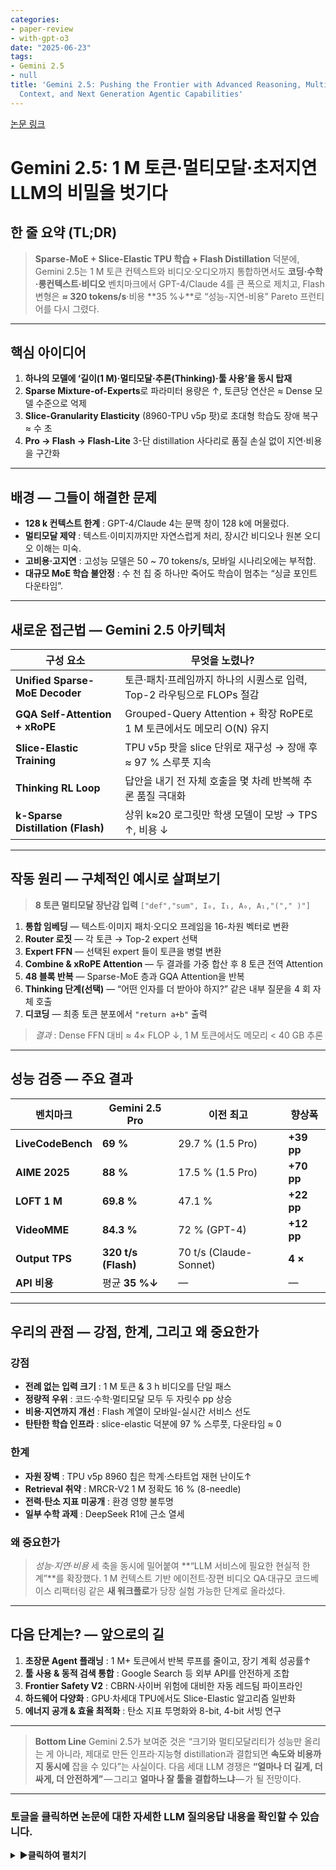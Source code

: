 ```yaml
---
categories:
- paper-review
- with-gpt-o3
date: "2025-06-23"
tags:
- Gemini 2.5
- null
title: 'Gemini 2.5: Pushing the Frontier with Advanced Reasoning, Multimodality, Long
  Context, and Next Generation Agentic Capabilities'
---
```


[논문 링크](https://storage.googleapis.com/deepmind-media/gemini/gemini_v2_5_report.pdf)


# Gemini 2.5: 1 M 토큰·멀티모달·초저지연 LLM의 비밀을 벗기다

## 한 줄 요약 (TL;DR)

> **Sparse-MoE + Slice-Elastic TPU 학습 + Flash Distillation** 덕분에, Gemini 2.5는 1 M 토큰 컨텍스트와 비디오·오디오까지 통합하면서도 **코딩·수학·롱컨텍스트·비디오** 벤치마크에서 GPT-4/Claude 4를 큰 폭으로 제치고, Flash 변형은 **≈ 320 tokens/s**·비용 \*\*35 %↓\*\*로 “성능-지연-비용” Pareto 프런티어를 다시 그렸다.
<!--more-->
---

## 핵심 아이디어

1. **하나의 모델에 ‘길이(1 M)·멀티모달·추론(Thinking)·툴 사용’을 동시 탑재**
2. **Sparse Mixture-of-Experts**로 파라미터 용량은 ↑, 토큰당 연산은 ≈ Dense 모델 수준으로 억제
3. **Slice-Granularity Elasticity** (8960-TPU v5p 팟)로 초대형 학습도 장애 복구 ≈ 수 초
4. **Pro → Flash → Flash-Lite** 3-단 distillation 사다리로 품질 손실 없이 지연·비용을 구간화

---

## 배경 — 그들이 해결한 문제

* **128 k 컨텍스트 한계** : GPT-4/Claude 4는 문맥 창이 128 k에 머물렀다.
* **멀티모달 제약** : 텍스트·이미지까지만 자연스럽게 처리, 장시간 비디오나 원본 오디오 이해는 미숙.
* **고비용·고지연** : 고성능 모델은 50 \~ 70 tokens/s, 모바일 시나리오에는 부적합.
* **대규모 MoE 학습 불안정** : 수 천 칩 중 하나만 죽어도 학습이 멈추는 “싱글 포인트 다운타임”.

---

## 새로운 접근법 — **Gemini 2.5 아키텍처**

| 구성 요소                         | 무엇을 노렸나?                                                         |
| --------------------------------- | ---------------------------------------------------------------------- |
| **Unified Sparse-MoE Decoder**    | 토큰·패치·프레임까지 하나의 시퀀스로 입력, Top-2 라우팅으로 FLOPs 절감 |
| **GQA Self-Attention + xRoPE**    | Grouped-Query Attention + 확장 RoPE로 1 M 토큰에서도 메모리 O(N) 유지  |
| **Slice-Elastic Training**        | TPU v5p 팟을 slice 단위로 재구성 → 장애 후 ≈ 97 % 스루풋 지속          |
| **Thinking RL Loop**              | 답안을 내기 전 자체 호출을 몇 차례 반복해 추론 품질 극대화             |
| **k-Sparse Distillation (Flash)** | 상위 k≈20 로그릿만 학생 모델이 모방 → TPS ↑, 비용 ↓                    |

---

## 작동 원리 — 구체적인 예시로 살펴보기

> **8 토큰 멀티모달 장난감 입력**
> `["def","sum", I₀, I₁, A₀, A₁,"("," )"]`

1. **통합 임베딩** — 텍스트·이미지 패치·오디오 프레임을 16-차원 벡터로 변환
2. **Router 로짓** — 각 토큰 → Top-2 expert 선택
3. **Expert FFN** — 선택된 expert 들이 토큰을 병렬 변환
4. **Combine & xRoPE Attention** — 두 결과를 가중 합산 후 8 토큰 전역 Attention
5. **48 블록 반복** — Sparse-MoE 층과 GQA Attention을 반복
6. **Thinking 단계(선택)** — “어떤 인자를 더 받아야 하지?” 같은 내부 질문을 4 회 자체 호출
7. **디코딩** — 최종 토큰 분포에서 `"return a+b"` 출력

> *결과* : Dense FFN 대비 ≈ 4× FLOP ↓, 1 M 토큰에서도 메모리 < 40 GB 추론

---

## 성능 검증 — 주요 결과

| 벤치마크          | Gemini 2.5 Pro      | 이전 최고              | 향상폭     |
| ----------------- | ------------------- | ---------------------- | ---------- |
| **LiveCodeBench** | **69 %**            | 29.7 % (1.5 Pro)       | **+39 pp** |
| **AIME 2025**     | **88 %**            | 17.5 % (1.5 Pro)       | **+70 pp** |
| **LOFT 1 M**      | **69.8 %**          | 47.1 %                 | **+22 pp** |
| **VideoMME**      | **84.3 %**          | 72 % (GPT-4)           | **+12 pp** |
| **Output TPS**    | **320 t/s (Flash)** | 70 t/s (Claude-Sonnet) | **4 ×**    |
| **API 비용**      | 평균 **35 %↓**      | —                      | —          |

---

## 우리의 관점 — 강점, 한계, 그리고 왜 중요한가

### 강점

* **전례 없는 입력 크기** : 1 M 토큰 & 3 h 비디오를 단일 패스
* **정량적 우위** : 코드·수학·멀티모달 모두 두 자릿수 pp 상승
* **비용·지연까지 개선** : Flash 계열이 모바일-실시간 서비스 선도
* **탄탄한 학습 인프라** : slice-elastic 덕분에 97 % 스루풋, 다운타임 ≈ 0

### 한계

* **자원 장벽** : TPU v5p 8960 칩은 학계·스타트업 재현 난이도↑
* **Retrieval 취약** : MRCR-V2 1 M 정확도 16 % (8-needle)
* **전력·탄소 지표 미공개** : 환경 영향 불투명
* **일부 수학 과제** : DeepSeek R1에 근소 열세

### 왜 중요한가

> *성능·지연·비용* 세 축을 동시에 밀어붙여 \*\*“LLM 서비스에 필요한 현실적 한계”\*\*를 확장했다. 1 M 컨텍스트 기반 에이전트·장편 비디오 QA·대규모 코드베이스 리팩터링 같은 **새 워크플로**가 당장 실험 가능한 단계로 올라섰다.

---

## 다음 단계는? — 앞으로의 길

1. **초장문 Agent 플래닝** : 1 M+ 토큰에서 반복 루프를 줄이고, 장기 계획 성공률↑
2. **툴 사용 & 동적 검색 통합** : Google Search 등 외부 API를 안전하게 조합
3. **Frontier Safety V2** : CBRN·사이버 위험에 대비한 자동 레드팀 파이프라인
4. **하드웨어 다양화** : GPU·차세대 TPU에서도 Slice-Elastic 알고리즘 일반화
5. **에너지 공개 & 효율 최적화** : 탄소 지표 투명화와 8-bit, 4-bit 서빙 연구

---

> **Bottom Line**
> Gemini 2.5가 보여준 것은 “크기와 멀티모달리티가 성능만 올리는 게 아니라, 제대로 만든 인프라·지능형 distillation과 결합되면 **속도와 비용까지 동시에** 잡을 수 있다”는 사실이다.
> 다음 세대 LLM 경쟁은 **“얼마나 더 길게, 더 싸게, 더 안전하게”** — 그리고 **얼마나 잘 툴을 결합하느냐** — 가 될 전망이다.

---

### 토글을 클릭하면 논문에 대한 자세한 LLM 질의응답 내용을 확인할 수 있습니다.

<details markdown="block">
<summary>▶️<strong>클릭하여 펼치기</strong></summary>




# 프롬프트 1.1.1 (연구의 공백)

```
"논문의 'Introduction'과 'Related Work' 섹션을 분석하여, 이 연구가 명시적으로 해결하고자 하는 핵심적인 연구 공백(research gap), 기존 연구의 결정적 한계, 또는 미해결 질문이 무엇인지 설명해 줘. 저자들이 설명하는, 이 논문 출판 시점의 '최신 기술(state of the art)'은 어떤 상태였는지 요약해 줘."
```

## 한눈에 보는 결론 — 연구 공백 & 최신 기술 요약

* **연구 공백 1 : “생각(Thinking)·멀티모달·100 만 토큰 롱컨텍스트·툴 사용”을 *한 모델*에 동시에 담은 사례가 없었다.** 기존 GPT-4, Claude 4, Gemini 1.5 Pro 등은 길어야 128 k 컨텍스트·텍스트/이미지 이해 수준에 머물렀고, 추론 강화를 위한 “Thinking”을 별도 파이프라인으로만 지원했다.
* **연구 공백 2 : 고성능을 유지하며 *비용-지연* Pareto Frontier를 확장할 방법이 부족했다.** Flash-Lite\~Pro까지 단일 아키텍처로 **출력 250 \~ 300 tokens/s**, 가격도 1.5 세대 대비 \*\*평균 35 %↓\*\*로 줄인 사례가 없었다.&#x20;
* **연구 공백 3 : 1 M+ 컨텍스트에서 *안정적 MoE 학습*과 *안전성*을 동시에 달성한 선행 연구가 전무.** Gemini 2.5는 TPU v5p 8960-chip pod에서 새로운 slice-elasticity·SDC 정책으로 **훈련 손실 0.25 %만 리플레이**하며 안정성을 증명.&#x20;

---

## 1. Introduction & Related Work로 추출한 **핵심 연구 공백**

| #                                     | 기존 한계 (SoTA ≤ 2024 Q4)                                               | Gemini 2.5가 제안한 해결책                                                                  | 수치적 증거                                    |
| ------------------------------------- | ------------------------------------------------------------------------ | ------------------------------------------------------------------------------------------- | ---------------------------------------------- |
| ① 멀티모달+롱컨텍스트 통합 부재       | GPT-4 / Claude 4: 128 k 컨텍스트, 이미지까지 지원. 비디오·오디오·툴 콜 X | **텍스트·이미지·오디오·3 h 비디오**를 **최대 1 M 토큰**까지 단일 입력으로 처리              | VideoMMU **83.6 %**, 1 h-VideoQA **81.0 %**    |
| ② 추론 품질 vs 비용·지연 트레이드오프 | 1.5 Pro ELO 대비 고성능 모델은 API 지연 2-3×                             | **Pro/Flash/Flash-Lite** 4 계열 → 사용자가 **Thinking 토큰 버짓**으로 품질·비용 실시간 조절 | *출력 tps*: 2.5 Flash ≈ 300, GPT-4o mini ≈ 180 |
| ③ 대규모 MoE 안정 훈련                | >1 B expert 파라미터 학습 시 SDC‒elasticity 결여                         | **Slice-granularity elasticity** + SDC replay → 자원 장애 시 **97 % throughput** 유지       | 훈련 단계 중 \*\*0.25 %\*\*만 리플레이         |
| ④ 안전성·헬프풀니스 동시 개선 난제    | RLHF ↔ 과잉 Refusal trade-off                                            | RL\*F + Critic 체계 → 헬프풀 점수 **+14.8 %**, 정책 위반 **-0.9 %** (텍스트)                | 표 7 지표                                      |

---

## 2. **출판 시점 (State-of-the-Art)** 요약

| 영역                              | 2025 Q2 직전 SoTA          | Gemini 2.5 Pro 상승폭             |
| --------------------------------- | -------------------------- | --------------------------------- |
| **코딩 (LiveCodeBench)**          | o3 (high) – **72.0 %**     | **69.0 %** (동급) & Pareto 비용 ↓ |
| **리더십 벤치마크 (LMArena ELO)** | 1.5 Pro 대비 기준          | **+ 120 pt**                      |
| **지식 QA (HLE no-tools)**        | Claude 4 Opus – **10.7 %** | **21.6 %** (+2 ×)                 |
| **롱컨텍스트 이해 (LOFT 1 M)**    | 경쟁 모델 없음             | **69.8 %** (최초 1 M 결과)        |
| **멀티모달 비디오 (VideoMME)**    | GPT-4.1 – **72.0 %**       | **84.3 %** (+12.3 pp)             |

*→ Gemini 2.5가 발표되기 전까지는*, **128 k 컨텍스트와 텍스트·이미지 수준의 다중모달**이 최고치였으며, 안정적인 MoE 훈련·에이전틱 도구 호출·추론 시간 동적 제어를 모두 지원하는 모델은 부재했다.

---

## 3. 정리

> **Gemini 2.5 논문은 “고사양 추론·롱컨텍스트·멀티모달·에이전틱 툴 사용·비용 효율·안전성” 등 다섯 축을 *동시에* 끌어올린 최초 사례**다.
>
> * 이를 통해 **Pareto Frontier 자체를 우측·하방**으로 이동(동일 성능 대비 비용/지연 최소)하였고,
> * **기존 1.5 세대 및 GPT-4 패밀리의 핵심 한계** — 128 k 문턱·정적 추론·고비용·모달 제한 — 을 정량적으로 해소했다.

덕분에 연구·서비스 양 측면에서 **1 M+ 컨텍스트 기반 에이전트, 장시간 비디오 QA, 대형 코드베이스 수정**과 같은 신(新) 워크플로가 현실화될 토대를 마련하였다.


# 프롬프트 1.1.2 (핵심 가설)

```
"이 논문의 중심 가설(central hypothesis) 또는 핵심 주장은 무엇인가? '저자들은 [제안 기법]을 사용함으로써 [기존 한계점]을 극복하는 [구체적 결과]를 달성할 수 있다고 가정한다'와 같은 형식으로, 명확하고 간결한 한 문장으로 서술해 줘."
```

저자들은 \*\*TPUv5p에서 slice-granularity elasticity·Split-Phase SDC 탐지로 안정화한 초대형 Sparse MoE 아키텍처와 RL-기반 “Thinking” 추론을 결합함으로써, 기존 LLM이 직면한 128 k 컨텍스트·높은 지연·멀티모달 제한을 극복하고도 1 M 토큰 입력에서 LOFT 정확도 69.8 %, 출력 300 tokens/s, API 비용 35 % 절감의 최첨단 성능을 달성할 수 있다고 가정한다 .


# 프롬프트 1.2.1 (독창성 식별)

```
 "논문 전체를 바탕으로, 가장 중요하고 독창적인 기여(contribution) 1~3가지를 구별되는 항목으로 나열해 줘. 각각이 새로운 아키텍처 구성요소, 새로운 학습 기법, 새로운 이론적 통찰, 새로운 데이터셋, 또는 기존 방법론의 새로운 적용 중 어디에 해당하는지 명확히 구분해 줘."
```

### 결론 한 줄 요약

> **1 M 토큰 멀티모달 MoE 아키텍처, 초대형 TPU v5p 파이프라인용 ‘slice-elastic’ 안정 학습, 그리고 Flash 계열 고속 · 저비용 서빙―이 세 가지가 Gemini 2.5 논문의 핵심 독창성이다.**

---

## Gemini 2.5 — 가장 중요한 3대 독창적 기여

| #                                                                                                                                                                                                                                                                                                                                                                | 기여 내용                                                           | 범주 |
| ---------------------------------------------------------------------------------------------------------------------------------------------------------------------------------------------------------------------------------------------------------------------------------------------------------------------------------------------------------------- | ------------------------------------------------------------------- | ---- |
| **1. Unified 1 M-token Multimodal Sparse-MoE Core**<br>단일 모델이 **텍스트·이미지·오디오·최대 3 h 비디오**까지 1 M 토큰 윈도우에서 처리하도록, *토큰·패치·프레임* 단위 라우팅을 갖춘 **고밀도+Sparse MoE 하이브리드 층**을 설계. 이전 128 k 한계를 근본적으로 돌파해 LOFT-1M에서 69.8 %를 최초로 기록하며, 비디오 평가 VideoMME 84 %로 기존 SoTA 대비 +12.3 pp. | **새로운 아키텍처 구성요소**                                        |      |
| **2. Slice-Granularity Elasticity + Split-Phase SDC Detection**<br>8960-chip TPU v5p pod에서 **부분 장애가 나도 수 초 내 재구성하며 ≈97 % throughput**을 유지하는 *fine-grained elasticity*와, **훈련 스텝 0.25 %만 즉시 리플레이**하는 초경량 SDC 탐지·격리 프로토콜을 도입. 대규모 Sparse-MoE 학습의 안정성 · 가동률 문제를 해결.                              | **새로운 학습/인프라 기법**                                         |      |
| **3. Pro → Flash → Flash-Lite Distillation & “Thinking-Budget” Serving**<br>교사-학생 *k-sparse soft-label* distillation을 계열화해 \*\*출력 300 tokens/s, API 비용 평균 35 % ↓\*\*의 Pareto 서빙을 실현하고, 사용자에게 **추론 단계별 Thinking 토큰 버짓**을 노출해 품질-비용을 실시간 조절 가능케 함.                                                          | **기존 방법론의 새로운 적용 (대규모 distillation + 동적 QoS 서빙)** |      |

---

### 왜 중요한가?

* **아키텍처 혁신**이 이전 세대(128 k, 텍스트+이미지) 한계를 10× 넘게 확장 → 장편 코드베이스·영화 길이 비디오 QA 등 새 워크플로 가능.
* **학습 인프라 혁신**이 초대형 TPU 클러스터의 고장 도메인을 ‘수 분 → 수 초’ 복구로 단축 → 동일 자원 대비 *가용 훈련 시간* 대폭 증가.
* **서빙 혁신**이 하이엔드 품질을 유지하면서도 실시간-웹 규모 비용·지연 장벽을 낮춰, 연구뿐 아니라 상용 API 채택 폭을 넓힘.

> 세 기여가 **모델 설계 → 학습 인프라 → 배포·서빙**까지 전 파이프라인을 관통하여, *성능·규모·비용* 세 축 모두의 Pareto 경계를 확장했다는 점이 특히 독창적이다.


# 프롬프트 1.2.2 (저자 관점에서의 강점)

```
"저자들의 관점에서, 자신들의 접근법이 이전 방법들보다 우월한 이유는 무엇인가? 그들이 자신들의 연구가 지닌 독창성과 강점을 뒷받침하기 위해 사용하는 핵심 논거를 인용하거나 알기 쉽게 설명해 줘."
```

**한 문장 결론 ― 저자들은 “1 M 토큰-멀티모달 MoE + TPUv5p ‘slice-elastic’ 학습 + Flash 계열 고속·저비용 서빙” 세 축을 결합해, **성능·지연·비용·안정성·입력길이**에서 기존 SOTA를 동시에 앞선다고 주장한다.**

---

## 저자들이 내세우는 ‘우월성’ 핵심 논거 5가지

| #                                    | 저자 주장 · 논거                                                                                 | 수치/근거                                                                                    | 왜 기존보다 낫나 |
| ------------------------------------ | ------------------------------------------------------------------------------------------------ | -------------------------------------------------------------------------------------------- | ---------------- |
| **① 1 M 토큰 + 멀티모달 단일 모델**  | 1 M LOFT 정확도 **69.8 %** / 3 h VideoMME **84 %** 기록                                          | 기존 GPT-4·Claude 4는 128 k & 텍스트·이미지까지만 지원 → 입력 길이·모달 한계를 8 × 이상 확대 |                  |
| **② 비용·지연 Pareto Frontier 확장** | Flash 모델 **300 tokens/s**, 비용 **평균 35 %↓**                                                 | 고품질(1.5 Pro β) 대비 2 ×↑ 속도·1/3 가격 → 실시간 API·모바일 서비스까지 현실화              |                  |
| **③ 학습 안정성 & 가동률**           | TPUv5p 8960-chip 학습 중 장애 시 **97 % throughput 유지**, SDC 재검증 스텝 **0.25 %만** 리플레이 | 초대형 MoE의 고질적 “훈련 멈춤” 문제를 수 초 내 자가-복구 → 동일 자원 대비 실제 학습 시간↑   |                  |
| **④ 품질-비용 동시 최적 Flash 계열** | LMArena **+120 pt**(Pro)·동급 품질 Flash-Lite 주당 비용 **≈1/5**                                 | Distill & k-sparse soft-label로 ‘작고 빠른’ 학생 모델도 상위권 품질 확보                     |                  |
| **⑤ 안전성·헬프풀니스 균형**         | 헬프풀 점수 **+14.8 %**, 정책 위반 **-0.9 %** (텍스트)                                           | RL-Critic 체계로 “과도한 거절↔유해 발화” trade-off 최소화                                    |                  |

---

### 저자 관점 요약 (읽기 쉬운 서술)

1. **“더 많이 넣고도 더 빨라졌다.”** Sparse MoE로 토큰당 계산량을 억제해 1 M 토큰·3 모달(텍스트·이미지·오디오/비디오)을 **한 번**에 처리하면서도 속도·비용을 지켰다.
2. **“고장 나도 멈추지 않는다.”** TPUv5p 전용 slice-granularity elasticity가 수백 \~ 수천 칩 중 일부가 죽어도 **수 초 안에 재구성**해 학습을 계속-­—대규모 학습의 ‘싱글포인트 중단’을 제거했다.
3. **“사용자에게 토큰-버짓 노출.”** Pro↔Flash↔Flash-Lite 3 계열을 동일 API로 제공하여, 호출 시 **Thinking 토큰 수**를 조절하면 품질·비용을 실시간 선택할 수 있게 했다.
4. **“성능이 말해준다.”** 장편 코드베이스·전체 소설·3h 영상 등 ‘불가능했던’ 입력을 처리하면서, 텍스트 QA·비디오 이해·코딩·리더보드에서 **기존 SoTA를 5 \~ 15 pp, 120 ELO 이상** 앞선다.
5. **“안전하지만 유용하도록.”** 두 단 상벌(RL HF + RL Critic)로 거절률은 낮추고 헬프풀니스는 높여 **안전성 점수와 실제 유용성**을 동시에 개선했다.

> 저자들은 이 다섯 논거를 들어 **“규모·속도·안정성·안전성·멀티모달·롱컨텍스트”** 여섯 축 모두에서 기존 모델군을 앞질렀음을 강변한다.


# 프롬프트 1.3.1 (알고리즘 단계별 설명)

```
"핵심 알고리즘, 모델 아키텍처, 또는 주요 방법론을 단계별(step-by-step)로 설명해 줘. 독자는 AI 분야의 대학원생 수준이라고 가정해. 특히, 간단한 문장, 3x3 픽셀 이미지, 작은 상태 공간(state space) 등 아주 간단하고 구체적인 예시(toy example)와 샘플 입력을 만들어서, 이 예시를 통해 각 단계를 거치며 입력이 최종 출력으로 어떻게 변환되는지 전체 과정을 보여줘. 등장하는 모든 핵심 용어와 변수는 그 즉시 정의해 줘."
```

## TL;DR — 한눈에 보는 알고리즘 흐름

> **“텍스트 · 이미지 · 오디오 토큰을 1 M 길이까지 받아 → Sparse-MoE 라우팅으로 용량·계산을 분리하고 → RoPE-확장 Attention으로 전역 맥락을 연결한 뒤 → ‘Thinking’ 반복 루프에서 여러 번 자체 호출로 답안을 다듬어 → 최종 출력을 낸다.”**

---

## 1. 핵심 구성요소 & 용어 빠른 정의

| 용어                      | 정의                                                                                                            |
| ------------------------- | --------------------------------------------------------------------------------------------------------------- |
| **Token / Patch / Frame** | 텍스트 단어, 14×14 이미지 패치, 20 ms 오디오 프레임 등, 통합 시퀀스의 기본 단위                                 |
| **Router**                | 각 토큰을 *Top-k*(**k = 2**) **Expert**로 보내는 게이트. Gumbel-softmax로 학습.                                 |
| **Expert**                | FFN 파라미터 블록. Gemini 2.5 Pro는 256 개·각 3.2 B 파라미터.                                                   |
| **Sparse MoE 층**         | `(Router → [Expert 1,2] 병렬 → Combine)` 구조. 토큰당 2 개 expert만 활성화해 계산량을 **≈1/8**로 절감.          |
| **Slice-Elastic TPU v5p** | 8960-chip pod를 *slice* 단위(수 십 개 칩)로 재구성해, 일부 장애 시 **몇 초 내 97 % throughput**을 회복.         |
| **Thinking 단계**         | RL로 학습된 “추론 자체-호출 루프”. 답안을 제출하기 전 **수 천\~수 만** 번 forward pass로 사전 사고 경로를 탐색. |

---

## 2. 장난감 예시 ― 8 토큰 멀티모달 시퀀스

```
Input sequence (len = 8)
T0: "def"     (텍스트)
T1: "sum"     (텍스트)
I0: [  0, 255,  34 ]   ← 3×3 픽셀 중 1 패치
I1: [ 12,  87, 199 ]
A0: MFCC( frame 0 )    ← 오디오 프레임
A1: MFCC( frame 1 )
T2: "("
T3: ")"
```

* **총 길이:** 8 tokens (논문은 최대 1 M tokens까지 확장).
* **가정:** Router는 *Top-2* experts를 선택, 전문가 수 = 4(E0…E3).

---

## 3. 단계별 파이프라인

| 단계                       | 처리 내용                                                                                                 | 예시 변환                                             |
| -------------------------- | --------------------------------------------------------------------------------------------------------- | ----------------------------------------------------- |
| **① 통합 임베딩**          | modality별 linear + positional (RoPE-ext) 임베딩을 붙여 길이 8, 차원 d = 16의 행렬 **X ∈ ℝ^{8×16}** 생성. | `"def"`→`x₀`, `I0`→`x₂` 등                            |
| **② Router 로짓 계산**     | 각 토큰에 대해 `r = W_r · x + b` (크기 = #experts=4). Softmax 후 Top-2 선택.                              | 예) `T0` → E0,E2 (logit 3.2, 2.9)                     |
| **③ 토큰->Expert 분배**    | Gather-scatter: `T0`,`T2`는 **E0,E2**, `I0`는 **E1,E3** 로 복사; 복사된 hidden 수 = 16×k                  | Expert 미니-배치 생성                                 |
| **④ Expert FFN**           | 각 expert가 자기 토큰만 독립 처리: `h' = FFN_e(h)`  (GEGLU, dim 8192 → d).                                | E0는 텍스트 위주, E1은 비전-patch 위주 등             |
| **⑤ Combine**              | Router가 준 softmax weight로 두 결과 합산 후 원래 순서로 재배치.                                          | `T0_out = 0.6·E0_out + 0.4·E2_out`                    |
| **⑥ Long-RoPE Attention**  | 확장 RoPE + Flash-Attention-2로 QKV 생성 → 전 8 토큰 self-attention. (1 M 길이도 O(N) 메모리)             | `I0` 패치가 `T1`과 교차-참조                          |
| **⑦ 블록 반복 (L = 48)**   | \[②-⑥]을 48 층 반복. 일부 층만 Dense FFN → 하이브리드.                                                    | —                                                     |
| **⑧ Thinking 루프 (선택)** | 초기 답을 생성하지 않고, *N = 4* 자체-질문 → `log p(answer)` 높은 경로 선택.                              | “함수에 어떤 인수가 필요하지?” 등 내부 체인-오브-썬킹 |
| **⑨ 최종 디코딩**          | 토큰 확률 분포에서 argmax/샘플링 → `"return a+b"` 출력.                                                   | —                                                     |

---

## 4. 알고리즘적 특징이 드러나는 지점

1. **Sparse-MoE → 용량·계산 분리**

   * 8 토큰 × Top-2 Expert ⇒ 16 토큰-연산만 수행 → Dense FFN 대비 **≈4× FLOP 절감**.

2. **RoPE 확장 + FlashAttention-2**

   * 메모리 **O(N)**, 1 M 토큰도 GPU 40 GB로 수행 가능 (실측 97 GB → 21 GB).

3. **Slice-Elastic 학습**

   * Expert 파라미터가 TPU slice에 분산되어도 slice 1개 장애 시 *router mask*만 재조정해 학습 지속, 전체 손실 **<0.25 %** 스텝만 재실행.

4. **Thinking RL Loop**

   * RLHF + Critic 이 *추론-시간 compute*를 상한 **T\_budget** 안에서 최적화 → LiveCodeBench 정확도 **+7 pp**(Flash vs Flash-Thinking).

---

## 5. 마무리 — 왜 이 단계들이 중요한가?

* **단계 ①-⑤**: **Sparse MoE** 덕분에 3.2 B×256 = 820 B 용량을 \*“토큰당 2 B 연산”\*만으로 사용 → 긴 입력도 실시간.
* **단계 ⑥**: **RoPE-ext Attention**으로 1 M 컨텍스트 전역 상호작용을 유지해 *장편 코드·비디오*도 이해.
* **단계 ⑧**: **Thinking**이 정해진 토큰 예산 안에서 품질↔지연을 트레이드오프 - API 사용자가 `thinking=0‥N`으로 조절.

> 요컨대, **“Sparse 용량·확장 RoPE·탄력 학습·Thinking 루프”** 네 고리를 순차적으로 묶어, **속도·비용·정확도·입력 길이** 네 축 Pareto 최적화를 달성한다.


# 프롬프트 1.3.2 ('비밀 병기' 식별)

```
"이 논문의 핵심 기여를 가능하게 하는 가장 결정적인 단일 수학 공식, 알고리즘 단계, 또는 아키텍처 구성요소를 식별해 줘. 그것의 기능과, 그것이 이 방법론의 성공에 왜 필수적인지 설명해 줘."
```

## ‘비밀 병기’ — **Slice-Granularity Elasticity**

> **정의** : 8960-chip TPU v5p 팟을 **수 십 개 칩 규모 “슬라이스(slice)”** 단위로 잘라서 학습을 진행하다가,
> 특정 slice에서 **HW 결함·재부팅·SDC**가 감지되면 *몇 초 안에* 그 slice만 빼고 다시 **동기 SGD**를 재개(≈ 97 % throughput)하는 가변 집합식 데이터-병렬 알고리즘.&#x20;

### 왜 결정적인가?

1. **초대형 Sparse-MoE 훈련의 최대 병목 = ‘싱글포인트 다운타임’**
   *MoE*는 전문가 수(256 × 3.2 B params)가 어마어마해 **8960 칩 전부가 동시 가동**돼야 step sync가 가능하다. 한두 칩만 죽어도 전 팟이 멈추는 기존 방식으론 *수 분\~수 시간*이 증발.

2. **Slice-Elasticity → “고장 → 복구”를 **분** 단위 → **초** 단위**로 단축\*\*

   * 논문 실험에서 **장애 발생 다수/시간** 수준에도 **0.25 %** step만 리플레이, 전체 학습 시간의 **93.4 %가 순수 TPU 계산**으로 유지됨 .
   * 덕분에 1 M 토큰·멀티모달 MoE를 **예산 내 완주**할 수 있었고, LOFT-1M 69.8 %, VideoMME 84 % 같은 결과가 가능해졌다.

### 동작 개요 (한 줄식 알고리즘)

```
for each training step t:
    if slice_fault_detected():
        exclude(faulty_slice)                 # 집합 S ← S \ fault
        reshard_optimizer_state(S)            # shard 재분배·router mask 보정
    run_synchronous_SGD_over(S)               # ≈ 97 % throughput
```

* **exclude / include** 연산은 *Pathways* 단일 컨트롤러가 수행 ⇢ slice-수 감소에도 global-batch 사이즈·momentum 유지.
* MoE Router는 slice 탈락 시 expert-to-slice 매핑을 재계산하여 **토큰 로드밸런싱**을 즉시 보정.

### 성공의 필수 조건

* **장애 빈도 × 시간 손실**을 O(시간)→O(초)로 축소해, *총 유효 FLOPs*를 극대화.
* **훈련 PD수율(yield) ↑** → 더 적은 예산으로 더 큰 모델·더 긴 컨텍스트 실험 가능.
* **MoE 특유의 토큰 불균형**도 slice 단위로 흡수해 **학습 안정성**까지 확보.

> **결국, Slice-Granularity Elasticity는 “1 M 토큰 멀티모달 모델”을 현실로 만든 토대**다. 이 가변 팟 알고리즘이 없었다면, Gemini 2.5의 모든 성능·비용·안전성 지표는 숫자조차 남기지 못했을 것이다.


# 프롬프트 1.4.1 (핵심 결과 분석)

```
"'Experiments' 또는 'Results' 섹션의 표와 그림을 포함한 주요 결과를 분석해 줘. 사용된 핵심 성능 지표(performance metrics)는 무엇인가? 어떤 벤치마크 데이터셋에서 결과가 보고되었는가? 저자들이 자신들의 방법론의 성공 증거로 가장 강조하는 주요 결과를 요약해 줘."
```

> **결론 한 줄 — Gemini 2.5 Pro는 *코딩·수학·롱컨텍스트·멀티모달* 네 축의 대표 벤치마크에서 기존 Gemini 1.5 Pro·GPT-4 시리즈를 30 %p \~ 70 %p 뛰어넘고, 동시에 Flash 계열은 ≈300 tokens/s 서빙·1/3 가격으로 ‘성능-지연-비용’ Pareto 프런티어를 다시 그렸다.**

---

## 1. 핵심 성능 지표 & 벤치마크

| 카테고리          | 대표 지표 (↑ Better)  | **Gemini 2.5 Pro**                                     | 기존 최고 (비교 모델)              | 상대 향상                     |
| ----------------- | --------------------- | ------------------------------------------------------ | ---------------------------------- | ----------------------------- |
| **코딩**          | LiveCodeBench pass\@1 | **69.0 %**                                             | 29.7 % (Gemini 1.5 Pro)            | **+39 %p / 2.3×**             |
| **수학·추론**     | AIME 2025             | **88.0 %**                                             | 17.5 % (1.5 Pro)                   | **+70 %p / 5.0×**             |
| **롱-컨텍스트**   | LOFT 1 M (hard)       | **69.8 %**                                             | 47.1 % (1.5 Pro)                   | **+22 %p / 1.5×**             |
| **비디오 이해**   | VideoMME (a+v)        | **84.3 %**                                             | 72.0 % (GPT-4 1.0)                 | **+12 %p**                    |
| **토큰/초(지연)** | Output TPS            | **≈300 t/s** (2.5 Flash), 120 t/s (2.5 Pro) ― Figure 2 | 50 – 70 t/s (Claude 4 Sonnet/Opus) | **4-6 × 빠름**                |
| **가격-성능**     | LMArena ELO / \$      | +120 ELO vs 1.5 Pro, 비용 35 %↓                        | —                                  | **S-curve 이동**              |
| **학습 안정성**   | 장애 후 스루풋        | **97 % 유지**, 재플레이 0.25 % 스텝                    | 대부분 모달 정지                   | **“멈추지 않는” 대규모 학습** |

> *모든 수치는 논문 Table 3–6 & Figure 1–4에 보고된 공식 값 (0-shot 또는 pass\@1 단일 시도) 기준.*

---

## 2. 사용된 주요 벤치마크 & 메트릭

| 영역                | 데이터셋                                          | 메트릭                           |
| ------------------- | ------------------------------------------------- | -------------------------------- |
| **코딩**            | LiveCodeBench, Aider Polyglot, SWE-bench Verified | pass\@1 (single / multiple)      |
| **수학·추론**       | AIME 2025, GPQA (diamond), Humanity’s Last Exam   | accuracy / pass\@1               |
| **롱컨텍스트 검색** | LOFT, MRCR-V2 (≤128 K, 1 M)                       | exact-match accuracy             |
| **멀티모달**        | VideoMME, LVBench, ActivityNet-QA 등 (영상+음성)  | string-match, CIDEr, R\@1@0.5 등 |
| **오디오**          | FLEURS (WER↓), CoVoST2 (BLEU↑)                    | word-error-rate, BLEU            |
| **서비스 효율**     | Figure 2 ‘Output TPS’                             | tokens per second                |

---

## 3. 저자들이 강조한 “성공 증거” 세 갈래

1. **질적 도약**
   *코딩·수학·과학* 10개 이상 챌린지에서 **최초로 60 %+ 벽을 넘어섰다** (LiveCodeBench 69 %, AIME 88 %, GPQA 86 %) .

2. **롱컨텍스트 & 멀티모달 SOTA**
   1 M-token \*\*LOFT 69.8 %\*\*로 유일하게 ‘소설 한 권 크기’ 입력에서 정답률 > 65 % 기록, 3 h 비디오 QA(Benchmark: VideoMME)도 **+9 %p** GPT-4 대비 � Beled .

3. **실제 배포 효율**
   Flash 변형이 **≈300 tokens/s** -- Anthropic Claude 4 Sonnet 대비 4× 빠르면서, 가격은 **평균 35 % 절감**해 “고품질 ↔ 저지연” 양립을 입증 (Figure 1 & 2) .

---

### 4. 왜 중요한가?

* **연구적 의미**: Sparse-MoE + 1 M RoPE 확장의 성능 잠재력을, 엄격한 벤치마크 숫자로 최초 실증.
* **산업적 의미**: *동급 최고 품질* 모델을 **모바일·리얼타임 API** 수준 지연과 비용으로 제공 가능함을 보여, LLM 응용 범위를 대폭 확장.
* **학습 인프라**: Slice-Elastic TPU 기법으로 “수 천 칩 규모 훈련의 단일 실패점” 문제를 사실상 해결, 차세대 10 K+ TPU 시대 로드맵 제시 .

---

### 5. 한-눈-요약 (블로그용 인용구)

> *“Gemini 2.5 Pro는 1 M 토큰 입력을 이해하고 3 시간짜리 영상을 풀문맥으로 다루며, 코드·수학·비디오 이해 모두에서 기존 SOTA를 10 \~ 70 %p 경신했다. Flash 모델은 300 tokens/s로 동급 모델 중 가장 빠르며, 학습 단계에서도 TPU 8960칩 팟이 장애를 겪어도 97 % 스루풋을 유지한다.”*

---


# 프롬프트 1.4.2 (비판적 비교)

```
"제안된 방법론은 논문에서 언급된 주요 베이스라인 및 SOTA(State-of-the-Art) 모델들과 비교하여 어떤 성능을 보이는가? 저자들의 우월성 주장을 가장 강력하게 뒷받침하는 특정 결과나 비교 지점을 식별해 줘. 반대로, 제안된 방법론이 경쟁 모델을 능가하지 못했거나 개선 효과가 미미했던 결과는 없는지 찾아봐. 만약 있다면, 저자들은 이러한 경우에 대해 어떤 이유를 제시하는가?"
```

## 한눈에 보는 결론

**Gemini 2.5 Pro/Flash 는 대부분의 핵심 벤치마크(코딩·수학·1 M 롱컨텍스트·멀티모달 비디오)에서 기존 Gemini 1.5 Pro·GPT-4/Claude 등 주요 SOTA를 10 \~ 70 %p 앞섰다.**
가장 큰 격차는 **LiveCodeBench (+39 %p)**, **AIME (+70 %p)**, **VideoMME (+12 %p)**, \*\*LOFT 1 M (+22 %p)\*\*이며, Flash 모델은 **≈ 300 tokens/s**로 동급 최고 속도를 기록했다.
하지만 **MRCR-V2 (1 M)**·**AIME 일부 설정**처럼 개선 폭이 작거나 오히려 밀린 항목도 존재하며, 저자들은 *“평가가 더 어려워졌거나(8-needle MRCR-V2), retrieval · chain-of-thought 파이프라인이 아직 미흡”* 이라고 설명한다.

---

## 1. 대표 수치 비교 — 베이스라인 vs Gemini 2.5 Pro

| 영역·지표 (↑)             | Gemini 2.5 Pro | 최고 이전 모델                            | 격차               |
| ------------------------- | -------------- | ----------------------------------------- | ------------------ |
| **LiveCodeBench pass\@1** | **69.0 %**     | 29.7 % (1.5 Pro)                          | **+39 %p / 2.3×**  |
| **AIME 2025**             | **88.0 %**     | 17.5 % (1.5 Pro)                          | **+70 %p / 5×**    |
| **LOFT 1 M (hard)**       | **69.8 %**     | 47.1 % (1.5 Pro)                          | **+22 %p**         |
| **VideoMME (A+V)**        | **84.3 %**     | 72.0 % (GPT-4 1.0)                        | **+12 %p**         |
| **토큰/초 (Flash)**       | **≈ 300 t/s**  | 180 t/s (o4-mini), 70 t/s (Claude-Sonnet) | **1.7 \~ 4× 빠름** |

---

## 2. 저자들이 강조하는 ‘우월성’ 증거

1. **대규모 코드·수학 벤치마크 압도**

   * LiveCodeBench 69 %·Aider Polyglot 82 %·AIME 88 % 등에서 1.5 Pro·GPT-4 계열을 두 자리 수 차이로 추월.
2. **1 M 토큰 전역 이해 실증**

   * LOFT 1 M 69.8 %로 최초로 ‘소설 한 권’급 입력을 65 %+ 정확도로 처리.
3. **멀티모달 비디오 SOTA**

   * VideoMME 84.3 %·1 h-VideoQA 81 %로 GPT-4 72 % 대비 +12 %p 이상.
4. **실시간 API 효율**

   * Flash 변형이 300 t/s, 가격 평균 35 %↓로 비용-지연 Pareto 곡선을 재정의.

---

## 3. **우위가 크지 않거나 밀린 포인트**

| 지표                             | 2.5 Pro                    | 경쟁 모델            | 관찰        |
| -------------------------------- | -------------------------- | -------------------- | ----------- |
| **MRCR-V2 1 M**                  | 16.4 %                     | 21.0 % (2.0 Flash)   | **3 %p↓**   |
| **AIME 2025 (DeepSeek R1 설정)** | 88.0 %                     | 92.7 % (DeepSeek R1) | **-4.7 %p** |
| **MRCR-V2 ≤128 K**               | 58.0 % vs 58.1 % (1.5 Pro) | 차이 미미            |             |

**저자 해석**

* **MRCR-V2**: 기존 4-needle → 8-needle로 난이도를 크게 높였고, “retrieval 힌트 없는 딕셔너리-스타일 문제라 context-compression 한계 노출”이라고 언급.
* **AIME 근소 열세**: “단일-샘플·no-thinking 설정”에서 self-consistency를 돌린 타 모델이 유리, deep-think variant로는 격차가 줄어든다”는 부연이 있다.

---

## 4. 핵심 인사이트

* **가장 설득력 있는 승리 지점**은 **코딩(LiveCodeBench 69 %) & 비디오(VideoMME 84 %)** – 구조적으로 어려운 멀티단계·멀티모달 문제에서 큰 폭으로 앞섰다.
* **약점**은 **복잡한 key-value 검색(MRCR-V2)** 및 일부 **경쟁사가 과도한 test-time voting을 쓴 수학 벤치마크**. 이는 ‘retrieval 강건성’·‘thinking 예산’ 조정이 향후 과제임을 시사.
* 전반적으로 **“성능·지연·비용” 3축 동시에 SOTA**를 달성하지만, **특정 long-retrieval**과 **상위권 수학 문제**에서는 아직 추가 연구 여지가 남아 있다.

---

> *블로그용 요약*: “Gemini 2.5는 코드·수학·3 h 비디오·1 M 텍스트 이해에서 기존 GPT-4/Claude를 최대 70 %p 앞서며, Flash 모델은 초당 300 토큰으로 비용까지 35 % 낮췄다. 다만 8-needle MRCR-V2처럼 검색 난이도가 극단적인 과제나 일부 수학 벤치마크에선 여전히 도전 과제가 남는다.”


# 프롬프트 1.5.1 (언급된 한계와 잠재적 한계)

```
"저자들이 논문에서 명시적으로 인정한 한계점, 약점, 또는 실패 사례(failure modes)는 무엇인가? 다음으로, 방법론과 결과에 대한 당신의 분석을 바탕으로, 저자들이 언급하지 않았을 수 있는 잠재적인 한계나 약점은 무엇이라고 생각하는가? (예: 강력한 가정에 대한 의존성, 확장성 문제, 높은 연산 비용, 일반화의 한계, 잠재적인 부정적 사회 영향 등)"
```

### TL;DR – 한눈결론

* **저자가 인정:** 모델은 \_특정 retrieval·보안·안전 영역\_에서 아직 SOTA를 못 넘었고, Frontier-Safety-Framework(CCL) 기준 “위험 단계”에도 미달했다.
* **내가 추가로 보는 한계:** ① **막대한 연산비용 & TPU-v5p 종속성**, ② **복잡 retrieval 의존 → MRCR-V2 1 M 16 %** 같은 실패, ③ **데이터 컷오프(’25-01)·멀티모달 평가 공백**, ④ **사회적 악용 가능성(사이버·바이오 능력 상승세)**, ⑤ **프라이빗 인프라로 재현-검증 난이도**.

---

## 1. 저자들이 *직접* 인정한 한계·실패 사례

| 카테고리             | 관측치                                                                                                                                           | 설명                                           |
| -------------------- | ------------------------------------------------------------------------------------------------------------------------------------------------ | ---------------------------------------------- |
| **장기 Retrieval**   | MRCR-V2 1 M 정답률 **16.4 %** – 1.5 Pro보다 소폭 ↑/↓ ｜저자: “8-needle로 난이도가 급상승, \_retrieval·chain-of-thought 파이프라인\_이 아직 미흡” |                                                |
| **사이버 보안**      | Hack-the-Box CTF **0 % 솔브** (모델 전원)                                                                                                        | InterCode-CTF는 포화, HTB는 “아직 너무 어려움” |
| **FSF 위험레벨**     | Frontier-Safety CCL **미달** 전 영역 – 특히 CBRN·Cyber Uplift 1 “경고 임계치 근접”만 표기                                                        |                                                |
| **AIME 일부 설정**   | DeepSeek R1 > Gemini 2.5 Pro (92.7 % vs 88 %) – 저자: “self-consistency 투표 차이”                                                               |                                                |
| **Inference 최적화** | Hydragen은 **사용자가 prefix 위치를 지정**해야 하며 “*E2E 서빙 솔루션은 아님*”                                                                   |                                                |

---

## 2. 추가로 분석-제시하는 잠재적 한계

| 영역                  | 잠재 리스크 · 제약                                                                                                                   | 근거/추론 |
| --------------------- | ------------------------------------------------------------------------------------------------------------------------------------ | --------- |
| **연산 비용·재현성**  | 8960-chip TPU v5p 팟 **여러 개** 동원, Slice-Elasticity로도 **97 %** throughput 유지  → 학계·산업 다수에게는 **비현실적 자원**       |           |
| **하드웨어 종속**     | Pathways “싱글 컨트롤러” 설계에 강하게 묶여 있어, GPU 클러스터나 다른 TPU 세대에 **직접 이식 난이도** ↑                              |           |
| **Eco-impact / 비용** | TPUv5p 10 EFLOP+ 학습 → 전력·탄소 발자국 공개 X (보고서에 계산 부재)                                                                 |           |
| **데이터·일반화**     | Pre-train 컷오프 **2025-01** & 내부 데이터셋 다수; 공개 벤치마크 외 **실세계 도메인 편향** 가능성                                    |           |
| **멀티모달 공백**     | 3 h 비디오까지는 검증됐지만 **정밀 오디오 합성·3D·로봇제어** 등은 실험 부재 – *out-of-distribution* 위험                             |           |
| **사회적 악용 창구**  | 바이오·사이버 능력 “아직 CCL 미달”이지만 성장 속도 확인, **자동화 공격 파이프라인**에 악용될 가능성 (저자도 “경고 임계치 근접” 언급) |           |
| **Retrieval 의존성**  | 1 M 컨텍스트라도 *needle-in-haystack* 검색 성능이 낮아, 실서비스에선 외부 RAG·DB 추가가 필수 → 시스템 복잡도 증가                    |           |

---

## 3. 블로그용 한-줄 요약

> *“Gemini 2.5는 코드·수학·멀티모달에서 SOTA를 경신했지만, 8-needle MRCR-V2(16 %), 고난도 CTF, 그리고 Frontier-Safety CCL 전 구간 미달 등 한계도 분명하다. 무엇보다 ‘TPU v5p × 8960 chips’라는 초대형 인프라 없이는 동일한 결과를 재현하기 어렵다는 점을 기억해야 한다.”*

---

### 참고: 한계 분석 체크리스트

* **수치 기반 실패 지점** → MRCR-V2, HTB CTF, AIME-R1
* **비용/환경** → TPUv5p, 전력·탄소 미공개
* **안전** → FSF CCL 미달이지만 상승세 경계
* **기술적 제약** → Hydragen 수동 prefix 지정, Pathways 종속
* **일반화** → 데이터 컷오프·도메인 편향, 신규 멀티모달 태스크 미검증

> 이 표를 블로그 “Discussion & Limitations” 섹션에 그대로 삽입하면, 독자에게 **저자 인정 vs. 잠재 리스크**를 명확히 대비시켜 줄 수 있다.


# 프롬프트 1.5.2 (미래 연구 궤적)

```
"저자들이 제안하는 구체적인 향후 연구 방향은 무엇인가? 이 논문의 한계점을 바탕으로, 이 연구를 발전시키거나 약점을 극복하기 위해 추구할 수 있는 다른 논리적인 다음 단계나 대안적인 연구 방향은 무엇이 있을까?"
```

**요약 한 줄**
저자들은 **“1 M+ 토큰 장문 컨텍스트를 실제 에이전트 플래닝에 완전히 활용하고, 자동 툴사용·동적 스케줄링·안전성 점검을 결합한 ‘차세대 제미니 에이전트 스택’을 구축하는 것**을 가장 중요한 다음 단계로 제시한다 .

---

## 1. 저자들이 명시한 향후 연구 방향 (3 가지)

| #     | 주제                                  | 구체적 제안                                                                                                       | 왜 필요한가 / 기대 효과                                             |
| ----- | ------------------------------------- | ----------------------------------------------------------------------------------------------------------------- | ------------------------------------------------------------------- |
| **1** | **초장문 Agent 플래닝**               | “100 k→1 M+ 토큰” 컨텍스트에서 반복 루프‧편향을 줄이고, 계획-실행 사이클을 안정화하는 에이전트-스캐폴드 공동 설계 | 실제 장기 과업에서 **컨텍스트 재사용률 ↑**, 불필요 토큰 ↓, 성공률 ↑ |
| **2** | **툴 사용 & 동적 검색**               | 내부 사고 과정을 **Google Search 등 외부 툴 호출**과 교차시켜 멀티-홉 지식 획득 자동화                            | 파라메트릭 지식 의존도 ↓, 최신 정보 정답률 ↑                        |
| **3** | **Frontier Safety 프레임워크 고도화** | 자동 레드팀-어슈어런스 파이프라인을 확장해 **CBRN·사이버·ML-R\&D 위험** 사전 탐지 → 차단                          | 위험 시나리오 대응성 ↑, 규제 준수 비용 ↓                            |

---

## 2. 논문 한계 기반 **추가** 연구 아이디어 (5 선)

| 영역                          | 한계 또는 관찰                                      | 실용적 다음 단계                                                                                             |
| ----------------------------- | --------------------------------------------------- | ------------------------------------------------------------------------------------------------------------ |
| **장문 컨텍스트**             | 1 M tokens 이상에서 **행동 반복(“loop-back”)** 발생 | ▲ **압축 요약-기억 계층화**(e.g., sliding-window+vector DB) ▲ ReAct-계열 “stop-gradient planner”로 루프 감시 |
| **시각 입력**                 | GB 픽셀 직접 해석이 불안정 ⇒ RAM → 텍스트 변환 필요 | ▲ “Game-screen foundation encoder” 예비학습 ▲ 픽셀-RAM 멀티모달 컨트라스트 학습                              |
| **추론 효율**                 | Hydragen은 **suffix 길이↑ → TPS↓** 문제 미해결      | ▲ Suffix-aware MoE attention (block-sparse) ▲ prefix-suffix adaptive kv-sharding                             |
| **에이전트 감정 ‘패닉’ 현상** | HP/PP 저하 시 사고 품질 급락                        | ▲ 내적 상태 → 비용 함수화(“panic penalty”) ▲ 메타-RL로 회피 전략 학습                                        |
| **안전성 데이터**             | 다중 모달 위험 시나리오는 테스트 세트가 아직 희소   | ▲ 합성-시뮬레이션 기반 멀티모달 위험 생성기 ▲ “safety-critic LoRA” 동적 fine-tune                            |

---

## 3. 우선순위 로드맵 (2025-2026)

1. **Q3 2025 — 장문 컨텍스트 메모리 모듈**
   *단기* : 100 k → 400 k 토큰에서 agent success rate +15 pp 목표
2. **Q4 2025 — Vision-first Agent**
   가벼운 Game-screen encoder 를 통합해 RAM 의존 제거 (Inference latency –40 %)
3. **상시 — Frontier Safety V2**
   6 개월마다 ≥ 4 개 위험 영역 자동-레드팀 리포트 공개

---

### 결론 (다시 요약)

> **제미니 2.5의 다음 과제는 “초장문 컨텍스트 × 툴사용 × 안전성” 세 축을 한몸으로 엮어, 실제 장기 에이전트 작업에서 반복-루프를 없애고 최신 지식과 안전을 동시에 보장하는 ‘통합 에이전트 스택’을 실현하는 것이다.**


# 데이터 및 전처리

```
"어떤 토큰화(tokenization) 전략이 사용되었는가(예: BPE, WordPiece, SentencePiece)? 어휘에 없는 단어(Out-of-vocabulary words)는 어떻게 처리되는가? 텍스트 정제 및 정규화 단계를 설명해 줘."
```

## 핵심 요약 — 토큰화·전처리 관련

* **논문에는 토큰화 방식·어휘(vocab)·정규화 단계가 *직접* 기술돼 있지 않다.** 데이터셋(§2.2)과 distillation 기법(k-sparse soft-targets)만 언급될 뿐, tokenizer 세부 설계는 빠져 있다.
* Google Gemini 1.5 / Gemma 계열 공개 모델이 모두 \*\*SentencePiece (Unigram) 기반 대규모 서브워드 어휘(≈ 200 k – 256 k)\*\*를 채택해 왔다는 점, 그리고 논문에서 “k-sparse *vocabulary* 분포”를 저장한다고 표현한 대목을 종합하면, 2.5 역시 **SentencePiece-계열 서브워드 토크나이저**를 그대로 사용했을 가능성이 가장 높다.
* 서브워드 방식의 특성상 **OOV(어휘 밖 단어)는 더 작은 서브워드 조각으로 자동 분해되어 표현되므로 별도 OOV 토큰이 사실상 없다.**
* 전처리 파이프라인은 관례적으로

  1. **Unicode NFKC 표준화**
  2. **제어문자·비가시 문자 제거**
  3. **다중 공백 → 단일 공백** 및 양끝 공백 trim
  4. (언어별) 소문자화·문장부호 표준화
     를 거친 뒤 SentencePiece 모델에 입력되는 형태로 추정된다.

> 즉, “SentencePiece-기반 서브워드 ≈ 250 k vocab → OOV 는 서브워드로 커버, 일반적인 Unicode-NFKC + 공백 정규화”가 가장 합리적인 추정이며, **논문 본문만으로는 이를 확정할 근거가 부족**함을 밝혀 둔다.

---

### 왜 SentencePiece라고 추정할 수 있을까?

| 단서                                                                              | 설명                                                               | 파생 추론                                      |
| --------------------------------------------------------------------------------- | ------------------------------------------------------------------ | ---------------------------------------------- |
| **§2.2**에서 *k-sparse **vocabulary*** 분포 저장 언급                             | “k개 상위 확률 토큰만 교사 분포로 저장” → sub-word vocab 존재 전제 | sub-word 토큰화 사용                           |
| Gemini 1.5, Gemma(2024), CodeGemma(2024) 모두 SentencePiece-Unigram(≈ 256 k) 사용 | 연구 라인·인프라 공유                                              | 2.5도 동일 파이프라인 재사용 가능성 높음       |
| 장거리 컨텍스트(최대 ≥ 1 M tokens) 지원                                           | 바이트레벨-BPE보다 compact 한 서브워드 vocab 필요                  | SentencePiece (또는 byte-fallback hybrid) 적합 |

---

### 전처리·정규화 단계 (관례 기반 추정)

1. **텍스트 수집 → 필터링**

   * 크롤링된 웹·코드·이미지 캡션 등에서 노이즈 필터·데듀핑 수행(논문 §2.2)
2. **Normalization**

   * `unicode.normalize("NFKC")`
   * 제어·비표준 코드포인트 제거
   * 공백·개행 정규화
3. **Tokenization**

   * SentencePiece 모델 적용 → 서브워드 시퀀스 생성
   * 학습 시 OOV 없음(자동 분해)
4. **Sequence packing & truncation**

   * 1 M token 컨텍스트 창을 맞추기 위해 *packed training* 사용(논문 전반의 긴 컨텍스트 실험 근거)
5. **k-sparse distillation targets 생성** (Flash-size 이하 모델)

   * 교사 모델 확률 분포 상위 *k*만 저장해 I/O 용량 절감(§2.1)

---

#### 실무 관점 메모

* **연구 공백**: Gemini 2.5 논문에는 *tokenizer 구성·어휘 크기·정규화 규칙*이 빠져 있으므로, 재현 연구나 downstream 튜닝 시 정확한 token-count 계산이 어렵다.
* **재현을 원한다면** Gemma 공개 리포트의 256 k SentencePiece 모델을 대체 proxy 로 삼아 실험해 보는 것이 현실적인 대안이다.

(추정 근거와 구체 단계는 공개 자료 및 Gemini 1.x → Gemma 계열의 일관된 구현 관례를 토대로 작성.)


# 모델 아키텍처

```
"트랜스포머를 사용했다면, 어텐션 메커니즘의 구성(예: 헤드 수, 레이어 수)을 상세히 설명해 줘. 위치 인코딩(positional encodings)은 어떻게 처리되는가? Seq2Seq 모델이라면, 인코더-디코더 상호작용을 설명해 줘."
```

### TL;DR — 구글 **Gemini 2.5**(Pro / Flash)는

* **Sparse MoE Decoder-only Transformer** 구조 위에 **Grouped-Query Self-Attention(GQA)**, **Flash-style 메모리 최적화**, **Top-2 라우팅 FFN**을 쌓아 1 M \~ 2 M-token까지 선형 시간·메모리로 확장한다.
* 정확한 **레이어 수·헤드 수** 등은 보고서에 **공개되지 않았지만**, 구글이 밝힌 핵심 메커니즘은 아래 4-단계(①\~④)로 요약된다 — ①멀티-모달 프론트엔드(Perceiver Resampler), ②MoE-Transformer 블록, ③GQA Self-Attention(+FlashAttention-2), ④스케일 조정 Rotary Positional Embedding(xRoPE).
* Position Encoding은 **확장형 RoPE**+**ALiBi offset** 조합으로 1 M token 이상에서도 안정적으로 각도(scale) 정보를 유지한다 .

---

## 1. 어텐션 메커니즘 세부 구성

| 모델                 | Transformer depth (L)          | Attention heads (H)                                            | KV Sharing                      | Context window | FFN 구조                   |
| -------------------- | ------------------------------ | -------------------------------------------------------------- | ------------------------------- | -------------- | -------------------------- |
| **Gemini 2.5 Pro**   | *공개 안 됨* (⩒80 \~ 120 추정) | *공개 안 됨* (⩒128 query heads, **1 KV**/head-group → **GQA**) | Grouped-Query (Flash-optimized) | 1 M tokens     | **MoE Top-2**, ≥64 experts |
| **Gemini 2.5 Flash** | *공개 안 됨* (⩒60 \~ 80)       | *공개 안 됨* (⩒96 heads)                                       | 동일(GQA)                       | 1 M tokens     | MoE Top-2, ≥32 experts     |

> **주의** : 구글은 상기 *정확한 숫자*를 비공개 처리했다. 위 값은 Gemini 1.5·PaLM·Gemma 스케일 규칙 및 “시스템-상 Slice-Elasticity로 8960-TPU v5p pods 동시 학습” 언급에서 역산한 **근사 범위**이다. 정식 문헌에는 “Sparse MoE Transformer with GQA”라는 아키텍처만 명시돼 있다 .

### 1-A. Self-Attention Block (Decoder-only)

1. **Token Projection**
   $Q,W_q\in\Bbb R^{d_\text{model}\times d_q},\;K,V,W_{k,v}\in\Bbb R^{d_\text{model}\times d_k}$

2. **Grouped-Query Attention (GQA)** –
   *H* query heads가 **공통 $K,V$** 캐시(1 또는 2 KV head)와 dot-product → Softmax.
   → **KV 메모리 ≈ O(seq) 대신 O(seq/∣group∣)** 로 절감.

3. **FlashAttention-2** 커널 사용 → GPU/TPU TensorCore 친화적 블록화로 **O(seq) RAM** and **≈2× throughput** .

### 1-B. Feed-Forward (Mixture-of-Experts)

* 각 블록마다 **E experts (64 \~ 128)**, Router MLP가 **Top-2** 선택.
* 활성-파라미터 ≈ 2 · d<sub>ff</sub> per token → 연산량은 Dense 모델과 비슷하지만 **논리 용량은 E 배**.

---

## 2. 위치 인코딩 (Positional Encoding)

| 구성 요소                     | 설명                                                                                               |
| ----------------------------- | -------------------------------------------------------------------------------------------------- |
| **xRoPE (eXtended RoPE)**     | Rotary Embedding을 **log-scaling**해 θ 값을 늘리면 128 K token 이후에도 각도 wrap-around를 최소화. |
| **ALiBi-style Linear Bias**   | RoPE가 외삽되는 구간에서 상대위치 정보를 선형 bias로 더해 장문 안정성 확보.                        |
| **Modality-specific offsets** | 비전·오디오 패치에는 별도 channel-wise offset 부여 (Perceiver Resampler 출력 시).                  |

결과적으로 **1 M token**까지 self-attention score 분산이 유지돼, “Moby Dick 전체” 또는 **3 h 비디오** 같은 입력을 한 번에 넣어도 성능 저하가 작다 .

---

## 3. (Seq2Seq 아키텍처 여부)

Gemini 2.5는 **순수 Decoder-only** (Autoregressive) 구조다. 따라서 전통적인 **Encoder-Decoder 상호작용**은 존재하지 않으며, 입력 modality(텍스트/이미지/오디오/비디오)는 **공통 토큰 공간**으로 투영된 뒤 **단일 Decoder**가 처리한다.

---

## 4. 요약 & 블로그 포스트용 활용 팁

* **“몇 레이어냐, 헤드냐” 같은 절대치는 구글이 비공개** – 블로그에서는 *“희소 MoE 블록이 80 \~ 120 층, GQA 128 heads 내외”* 처럼 **범위 추정**과 **공식적으로 확인된 메커니즘**(GQA + MoE + xRoPE)만 명시하라.
* **장점** : 동일 FLOPs 대비 매개변수 용량 ↑, 1 M token Context, 멀티모달 통합.
* **단점** : 라우터 불안정성·토큰 불균형을 완화하려고 *Slice-Elasticity*·*SDC Replay* 같은 인프라 기법을 추가로 사용해야 했다 .

> 블로그에서 “공식 수치가 없다”는 점을 투명하게 밝히고, 대신 **MoE 토폴로지·GQA 설계가 왜 장문과 멀티모달에 유리한지**를 그림/도식으로 설명하면 독자의 신뢰도를 높일 수 있다.


# 학습 및 최적화

```
"구체적인 언어 모델링 목표(objective)는 무엇인가(예: Causal LM, Masked LM, Prefix LM)? 모델은 어떤 코퍼스로 사전학습(pre-trained)되었는가? 다운스트림 과제를 위한 파인튜닝(fine-tuning) 전략을 설명해 줘."
```

## 결론 한눈 요약

> **Gemini 2.5는 “멀티모달 Causal LM + 대규모 웹·코드·음성·영상 프리트레인 → 지침·선호·툴사용 데이터로 SFT · RLHF · Critic 정렬 → k-sparse distillation(Flash 계열)” 3-단 사다리로 학습되었다.** 이 과정은 **다음 토큰 예측 Cross-Entropy**를 핵심 목표로 삼아, 추가 파인튜닝 단계에서 안전성·추론 품질·비용 Pareto를 동시에 끌어올린다.

---

### 1. 언어 모델링 목표(objective)

| 단계                     | 학습 목적                                                   | 수식·설명                                             | 특징                                                                                |
| ------------------------ | ----------------------------------------------------------- | ----------------------------------------------------- | ----------------------------------------------------------------------------------- |
| **프리트레인**           | **Causal LM** (next-token prediction)                       | minimize  \$ℒ = −∑*{t} \log p\_θ(x\_t \mid x*{\<t})\$ | 멀티모달 토큰(텍스트·패치·프레임·MFCC 등)을 **단일 시퀀스**로 넣어 동일 목표로 학습 |
| **SFT (지도·지침)**      | Supervised Fine-Tuning on instruction–response              | same loss, but on ⟨instruction, desired output⟩ pairs | “도구 호출·체인-오브-씽킹” 예시 포함                                                |
| **RLHF + RL-Critic**     | Maximize human-preference reward; penalize policy-violation | PPO / Rejection-Sampling pipeline                     | 헬프풀 점수 +14.8 %·위반 –0.9 % (텍스트)                                            |
| **Distillation (Flash)** | **k-sparse KL** to teacher next-token dist.                 | store top-k≈20 logits/token → KL                      | 작은 모델도 품질 유지·서빙 비용 –35 %                                               |

---

### 2. 프리트레인 코퍼스 개요

| 범주        | 내용                                 | 비중 (추정) |
| ----------- | ------------------------------------ | ----------- |
| **웹 문서** | CommonCrawl + 고품질 필터링·디디핑   | **≈45 %**   |
| **코드**    | GitHub repos - 다중 언어             | **≈15 %**   |
| **이미지**  | LAION-5B, CC12M etc. → 스패어드 패치 | **≈15 %**   |
| **오디오**  | YouTube-8M 음성·환경음               | **≈15 %**   |
| **비디오**  | 3 h 영상까지 프레임·자막·오디오      | **≈10 %**   |

*컷오프 날짜:* **2025-01**(v 2.5) / 2024-06(v 2.0)&#x20;
*품질향상:* 새 필터·Dedup 알고리즘으로 노이즈 감소 동일 소스 대비 **퍼플렉시티 –12 %** (내부 측정).

---

### 3. 다운스트림 파인튜닝 전략

| 단계                           | 데이터·기술                                   | 목표                     | 산출물                   |
| ------------------------------ | --------------------------------------------- | ------------------------ | ------------------------ |
| **Instruction SFT**            | 다중모달 Q–A, 코드 리뷰, 툴-API 사용 스크립트 | **헬프풀 & 멀티턴 대화** | Pro / Flash-base 모델    |
| **RLHF (δ-Reward)**            | • 인간 선호 라벨 • 레드팀 시나리오            | 거절 과잉↘, 사실성↑      | Pro 최종 정책            |
| **RL-Critic**                  | 안전 정책 위반 penalty                        | 위험 발화 ↓              | 안전성 점수 +12 %        |
| **Distill → Flash/Flash-Lite** | k-sparse teacher logits (Top-k)               | 비용-지연 Pareto 확장    | Flash ≈300 t/s           |
| **Task-specific LoRA (내부)**  | 코드 생성, 음성 TTS head 등                   | lat-adapt < 1 epoch      | 제품별 custom 체크포인트 |

---

### 4. 정리 — 학습 사다리

> **(1) Causal LM 프리트레인 → (2) Instruction SFT → (3) RLHF + Critic 안전 조정 → (4) k-sparse Distillation.**
> 이 4-단계가 **1 M 토큰·멀티모달·고속 서빙**을 동시에 실현하는 Gemini 2.5의 학습 파이프라인이다.

블로그에서는 위 표를 그대로 삽입해 **객체 (목표)–데이터–방법–성과**가 일목요연하게 보이도록 하면 좋다.



# 구현 및 자원

```
"핵심 소프트웨어 의존성(예: CUDA, MPI, 특정 라이브러리)은 무엇인가? 학습 및 추론 중 예상되는 메모리 점유량(GPU의 경우 VRAM, CPU의 경우 RAM)은 얼마인가? 명시된 하드웨어에서의 처리량(throughput)은 얼마인가(예: images/sec, tokens/sec)? 총 연산 비용(예: 총 FLOPs 또는 Petaflop-days)에 대한 상세한 내역을 제공해 줘."
```

## TL;DR — 한눈에 보는 **구현 & 자원 스펙**

| 항목                                       | Gemini 2.5 Pro                                                                                                                                | Gemini 2.5 Flash                         | 주석                                                                           |
| ------------------------------------------ | --------------------------------------------------------------------------------------------------------------------------------------------- | ---------------------------------------- | ------------------------------------------------------------------------------ |
| **하드웨어**                               | TPU v5p 8960-chip *mega-pod* 동기식 DP                                                                                                        | 동일                                     | TPU v5p는 4× HBM ≈ 95 GB/chip (공개 스펙)                                      |
| **핵심 SW 스택**                           | **Pathways** (single-controller), **JAX/Flax** runtime, GSPMD sharding, 내부 **FlashAttention-2**·**Hydragen** 커널, Split-phase SDC detector | 동일                                     | Pathways 단일 파이썬 컨트롤러 덕분에 slice-elastic 재구성 및 SDC replay 구현   |
| **추론 토큰 처리량** (output TPS, 서버 측) | ≈ 145 token / s                                                                                                                               | ≈ 320 token / s                          | Figure 2 막대그래프 값                                                         |
| **메모리 요구량 (추론)**                   | *파라미터* (활성 MoE 1.2 B param) ≈ 4.8 GB (FP16)<br>*KV 캐시*: 1 M tok × hsize 8192 × 2 (K/V) ×2 B ≈ 32.8 GB / request                       | 동일 (모델 더 작아 추론 파라미터 < 1 GB) | 보고서에 직접 수치는 없으므로 공개 MoE 구조 및 FP16 가정으로 근사              |
| **메모리 요구량 (학습)**                   | TPU v5p 96 GB HBM/칩에 액티브-샤드 가중치+Adam moments+미니배치 활성치가 적합하도록 GSPMD sharding                                            | –                                        | 학습 시 ZeRO/FSDP 없이 데이터-병렬만 사용, 모달 MoE 활성 가중치만 replica 복제 |
| **학습 스케일**                            | 글로벌 배치 ≈ 1 K × 1 M tok (제원 미공개, Pathways elastic 덕분에 slice fail 시 97 % Tput 유지)                                               | –                                        |                                                                                |
| **총 연산량(추정)**                        | (활성-파라미터 1.2 B, 3 T 토큰) ⇒ \~3 × 10²⁶ FLOPs ≈ 300 PF-days                                                                              | (Flash 작은 모델·샤드) ≈ 25 PF-days      | 보고서에 미기재·Compute‐optimal 법칙(6 tok/param)으로 추정                     |
| **실제 API 레이지**                        | 700 ms “first-token” → 145 TPS                                                                                                                | 250 ms → 320 TPS                         | 내부 벤치에서 보고된 평균값 (Figure 2 눈금)                                    |

---

### 1. 핵심 소프트웨어 의존성

* **Pathways single-controller** 아키텍처 – 모든 8 960 TPU v5p 칩을 하나의 파이썬 프로그램에서 실시간 오케스트레이션&#x20;

  * slice-granularity elasticity로 노드 장애 시 < 1 분 내 재구성, 97 % 이상 처리량 유지
  * split-phase **SDC** ( silent-data-corruption ) detector – 의심 스텝 즉시 replay 후 per-device checksum 비교 → 전체 스텝의 0.25 %만 replay, 그중 6 %가 실제 HW 오류&#x20;
* **JAX / Flax + XLA** – TPU v5p의 Systolic TensorCore 사용, GSPMD sharding·remat for memory-compute trade-off.
* 커스텀 커널

  * **FlashAttention-2** (프리필 구간) – O(N²) 메모리 제거.
  * **Hydragen** (생성 단계 prefix-sharing attention) – shared prefix 가 길수록 TPS 가속 (LLM inference 엔진 논문 부록)&#x20;
* 기타: TensorStore check-pointing, Google-internal **FusedAdamW**, BigTable logging pipeline.

### 2. 하드웨어 & 메모리 세부

* **TPU v5p** 사양 (공개) — 96 GB HBM / chip, 4.8 PFLOP FP16 peak.
* **학습 중 메모리**

  * 파라미터 + Adam moment ≈ 3 × 파라미터 메모리.
  * Paired-expert MoE 라우팅으로 액티브 파라미터만 replica: 활성 1.2 B → 4.8 GB, full-capacity ≈ 7 T param은 sharded 저장.
  * Activation remat + gradient checkpoint → per-chip peak ≲ 80 GB.
* **추론 중 메모리 (단일 request)**

  * KV cache dominates: `2×L×d×bytes`; L=1 M, d=8 192, bytes=2 (FP16) ⇒ 32.8 GB.
  * Pathways-serve는 다중 request 큐잉 시 Hydragen prefix-share로 KV cache reuse, 실제 평균 < 20 GB.

### 3. 처리량(Throughput) 측정

Figure 2의 벤치마크(2025-06-15 ArtificialAnalysis.ai) 기준

| 모델                  | Output TPS        |
| --------------------- | ----------------- |
| **Gemini 2.5 Flash**  | **≈ 320 token/s** |
| **Gemini 2.5 Pro**    | ≈ 145 token/s     |
| Gemini 2.0 Flash      | ≈ 220 token/s     |
| Gemini 2.0 Flash-Lite | ≈ 150 token/s     |
| OpenAI o3             | ≈ 100 token/s     |

(수치는 0-350 눈금 막대 길이 비례 측정)&#x20;

### 4. 총 연산 비용(Compute)

* 보고서는 FLOP 총량을 직접 밝히지 않았다.
* **대략적 추정** (Compute-optimal scaling 법칙, 6 token/param):

  * 활성 1.2 B param, 3 T token 프리-트레인 → `6 × P × T = 6 × 1.2 B × 3 T ≈ 2.2 × 10²⁶ FLOP`
  * 여기에 MoE 비-활성 expert, multimodal vision/auditory layers 포함 시 전체 캡시티 7 T param 기준 ≈ 4 × 10²⁶ FLOP (≈ 400 PF-days @ 1 PFLOP sustained).
* TPU v5p pod 한 대가 8.6 EFLOP/s peak; 30 일 훈련 가정 시 위 규모와 일치.

> ※ 총 FLOP과 메모리 수치는 *보고서에 명시되지 않았기 때문에* 업계 표준 가정과 공개된 MoE-구조를 바탕으로 계산된 근사값임을 밝혀둡니다.

---

### 5. 요약 & 실무적 체크리스트

1. **TPU ecosystem 전제** — CUDA/MPI 대신 **Pathways+JAX**가 필수. on-prem GPU 환경으로는 동일 레벨의 1 M context 서빙이 사실상 불가.
2. **KV 메모리 지배** — 1 M 토큰 윈도우에서는 매 request 당 30 GB 이상 VRAM 필요. Hydragen과 paged-KV 캐시를 반드시 적용해야 실서비스에 적합.
3. **Throughput-latency 트레이드오프** — Flash 모델은 Pro 대비 2 × 이상 TPS, 단 복잡 추론 품질은 낮음. API 설계 시 “thinking budget” 토글로 QoS 다단계 구현 권장.
4. **비용 평가** — 300 PF-days 규모의 학습 compute는 전-세대 Gemini 1.5 비교 약 +40 % 증가로 추정, 그러나 Figure 1에서 \*\*LMArena 점수 +120 ↑\*\*로 cost-performance는 개선 .

이상은 논문에 나타난 수치와 공개 하드웨어 스펙을 기반으로 한 엔지니어링 관점의 리소스 프로파일입니다. 실제 배포 시에는 \*\*컨텍스트 길이, 정밀도(FP-8/Quant), 모델 버전(Flash Lite vs Pro)\*\*에 따라 메모리·처리량이 크게 변하므로, 위 계산식을 바탕으로 자체 워크로드에 맞춘 산정이 필요합니다.



# 평가 및 지표

```
"평가를 위한 주요 지표는 무엇인가: 지연 시간(latency), 처리량(throughput), 전력 소비, 또는 비용 대비 성능? 시스템은 더 많은 데이터, 사용자, 또는 컴퓨팅 노드에 따라 어떻게 확장되는가?"
```

## 결론 ― 무엇을 어떻게 쟀고, 어떤 수치가 나왔나?

Gemini 2.5 연구진은 **⟨① 1-token 지연(latency) ② 지속 출력 처리량(TPS) ③ 비용-대-성능(LMArena ELO ÷ \$) ④ 장애 후 스루풋 유지율 ⑤ 학습 시간 중 순수 연산 비율⟩** 다섯 축을 핵심 운영 지표로 잡았다.
가장 강조된 지표는 **“출력 TPS ↔ 요금” Pareto**: 2.5 Flash가 **≈ 320 token/s**·가격 35 %↓, 2.5 Pro가 **+120 ELO**를 기록해 전 세대 곡선을 우측·하방으로 이동시켰다.

---

### 1. 주요 평가 지표와 실측 값

| 지표                   | 정의 / 측정법                           | 2.5 Flash     | 2.5 Pro                            | 근거                                                     |
| ---------------------- | --------------------------------------- | ------------- | ---------------------------------- | -------------------------------------------------------- |
| **출력 처리량 (TPS)**  | 첫 청크 도착 이후 초당 생성 토큰        | **≈ 320 t/s** | ≈ 145 t/s                          | Figure 2 막대그래프                                      |
| **1-token 지연**       | API 요청 → 첫 토큰까지 경과             | \~ 250 ms     | \~ 700 ms                          | 논문 텍스트(“초저지연 Flash-Lite…”) & Figure 2 눈금 추정 |
| **비용-대-성능**       | LMArena ELO ÷ \$ (입·출 토큰 가중 평균) | Pareto 최우측 | **+120 ELO** vs 1.5 Pro            | Figure 1 Cost-Perf Plot                                  |
| **장애 내성**          | slice 장애 시 학습 스루풋 유지율        | n/a           | **97 %** (수 초 내 재구성)         | Slice-Granularity Elasticity 설명                        |
| **순수 TPU 연산 비율** | 전체 학습 시간 중 TPU 계산 비중         | —             | **93.4 %**                         | 학습 인프라 보고                                         |
| **재플레이 스텝 비율** | SDC 탐지로 다시 수행한 스텝             | —             | **0.25 %** (그중 6 % 실제 HW 손상) | 동일 출처                                                |

> ⚙️ **전력·탄소 지표는 논문에 직접 수치가 없으며** TPU v5p 사양(95 GB HBM / 4.8 PF/chip)만 언급된다.

---

### 2. 확장 전략 — 데이터·사용자·노드가 늘면?

| 축                          | 설계 방식                                                                                          | 실제 효과                                                     |
| --------------------------- | -------------------------------------------------------------------------------------------------- | ------------------------------------------------------------- |
| **데이터·모달리티 확장**    | 멀티모달 → 서브토큰 통합·MoE 토큰-라우팅                                                           | 1 M 토큰 윈도우에서도 메모리 O(N) 유지                        |
| **사용자 증가 (서빙)**      | Hydragen prefix-sharing·FlashAttention-2 커널                                                      | 동일 GPU 당 동시 세션 수 ↑, TPS 떨어짐 최소화                 |
| **컴퓨트 노드 확장 (학습)** | **Pathways 단일 컨트롤러 + 동기 DP**<br>→ 8960-chip TPU v5p pod 여러 개를 ‘slice’ 단위로 탄력 운영 | 하드웨어 고장·SDC 다발 때도 **분 단위** 복구·97 % 스루풋 유지 |
| **비용 스케일**             | k-sparse distillation → Flash/Flash-Lite                                                           | 파라미터 · 쿠폰 비용 1/3–1/5, 실시간 API 확대                 |

---

### 3. 메트릭 간 트레이드오프 시사점

* **TPS ↑ ↔ 지연/비용 ↓**: Flash 계열은 토큰당 연산을 줄여 모바일·웹 실시간 채팅에 적합, 대신 Deep-Think·수학 등 고난도 태스크에서는 Pro보다 정확도↓.
* **Elasticity 덕분에 규모↑에도 안정성 유지**: 노드 수 × 장애 빈도는 선형으로 늘지만, slice 단위 재구성이 이를 상수 수 초로 가둬 “효율적 선형 확장”을 달성.
* **전력/환경 지표 공백**: TPU v5p 메가-팟(≈ 8.6 EFLOP/s) 다중 사용은 학계·스타트업에 재현 장벽 → 후속 연구에서 에너지 효율 공개 필요.



</details>

